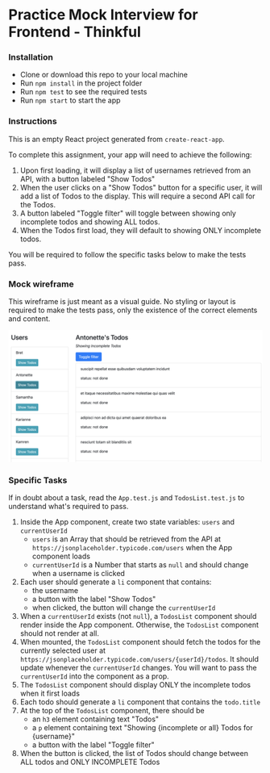 # Practice Mock Interview for Frontend - Thinkful

### Installation

* Clone or download this repo to your local machine
* Run `npm install` in the project folder
* Run `npm test` to see the required tests
* Run `npm start` to start the app

### Instructions

This is an empty React project generated from `create-react-app`. 

To complete this assignment, your app will need to achieve the following:

1. Upon first loading, it will display a list of usernames retrieved from an API, with a button labeled "Show Todos"
1. When the user clicks on a "Show Todos" button for a specific user, it will add a list of Todos to the display. This will require a second API call for the Todos.
1. A button labeled "Toggle filter" will toggle between showing only incomplete todos and showing ALL todos.
1. When the Todos first load, they will default to showing ONLY incomplete todos.

You will be required to follow the specific tasks below to make the tests pass.

### Mock wireframe

This wireframe is just meant as a visual guide. No styling or layout is required to make the tests pass, only the existence of the correct elements and content.

![Mock](mock-wire.png "Mock wireframe")

### Specific Tasks

If in doubt about a task, read the `App.test.js` and `TodosList.test.js` to understand what's required to pass.

1. Inside the App component, create two state variables: `users` and `currentUserId`
    - `users` is an Array that should be retrieved from the API at `https://jsonplaceholder.typicode.com/users` when the App component loads
    - `currentUserId` is a Number that starts as `null` and should change when a username is clicked
1. Each user should generate a `li` component that contains:
    - the username
    - a button with the label "Show Todos"
    - when clicked, the button will change the `currentUserId`
1. When a `currentUserId` exists (not `null`), a `TodosList` component should render inside the App component. Otherwise, the `TodosList` component should not render at all.
1. When mounted, the `TodosList` component should fetch the todos for the currently selected user at `https://jsonplaceholder.typicode.com/users/{userId}/todos`. It should update whenever the `currentUserId` changes. You will want to pass the `currentUserId` into the component as a prop.
1. The `TodosList` component should display ONLY the incomplete todos when it first loads
1. Each todo should generate a `li` component that contains the `todo.title`
1. At the top of the `TodosList` component, there should be
    - an `h3` element containing text "Todos"
    - a `p` element containing text "Showing {incomplete or all} Todos for {username}"
    - a button with the label "Toggle filter"
 1. When the button is clicked, the list of Todos should change between ALL todos and ONLY INCOMPLETE Todos